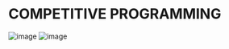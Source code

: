 # COMPETITIVE PROGRAMMING

![image](https://user-images.githubusercontent.com/71969867/99949133-8ee01700-2da0-11eb-98b3-031d2cf4ee01.png) ![image](https://user-images.githubusercontent.com/71969867/99949291-cbac0e00-2da0-11eb-8129-75d156bbde13.png)

 
